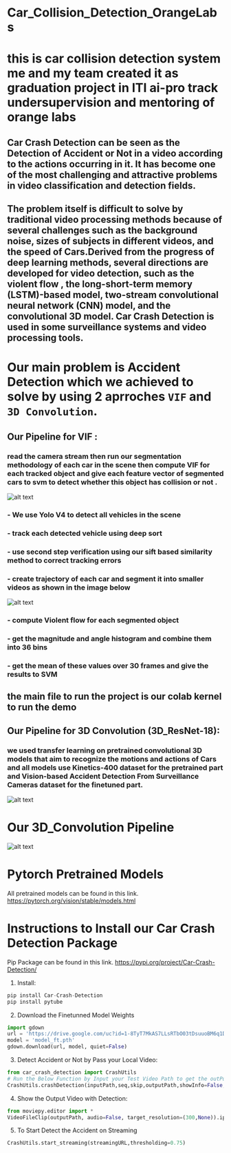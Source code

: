 # Car_Collision_Detection_OrangeLabs
# this is car collision detection system me and my team created it as graduation project in ITI ai-pro track undersupervision and mentoring of orange labs
## Car Crash Detection can be seen as the Detection of Accident or Not in a video according to the actions occurring in it. It has become one of the most challenging and attractive problems in video classification and detection fields.
## The problem itself is difficult to solve by traditional video processing methods because of several challenges such as the background noise, sizes of subjects in different videos, and the speed of Cars.Derived from the progress of deep learning methods, several directions are developed for video detection, such as the violent flow , the long-short-term memory (LSTM)-based model, two-stream convolutional neural network (CNN) model, and the convolutional 3D model. Car Crash Detection is used in some surveillance systems and video processing tools.
# Our main problem is Accident Detection which we achieved to solve by using 2 aprroches `VIF` and `3D Convolution`.</p>
## Our Pipeline for VIF :
### read the camera stream then run our segmentation methodology of each car in the scene then compute VIF for each tracked object and give each feature vector of segmented cars to svm to detect whether this object has collision or not .
![alt text](https://github.com/AmrAbdElgawad/car_Collision_Detection_orangeLabs/blob/main/images/pipeline.png)
### - We use Yolo V4 to detect all vehicles in the scene 
### - track each detected vehicle using deep sort
### - use second step verification using our sift based similarity method to correct tracking errors
### - create trajectory of each car and segment it into smaller videos as shown in the image below
![alt text](https://github.com/AmrAbdElgawad/car_Collision_Detection_orangeLabs/blob/main/images/cars_split.png)
### - compute Violent flow for each segmented object 
### - get the magnitude and angle histogram and combine them into 36  bins
### - get the mean of these values over 30 frames and give the results to SVM
## the main file to run the project is our colab kernel to run the demo 

## Our Pipeline for 3D Convolution (3D_ResNet-18):
### we used transfer learning on pretrained convolutional 3D models that aim to recognize the motions and actions of Cars and all models use Kinetics-400 dataset for the pretrained part and Vision-based Accident Detection From Surveillance Cameras dataset for the finetuned part.

![alt text](https://github.com/AmrAbdElgawad/car_Collision_Detection_orangeLabs/blob/main/images/1.jpg)

<h1 color="green"><b>Our 3D_Convolution Pipeline</b></h1>

![alt text](https://github.com/AmrAbdElgawad/car_Collision_Detection_orangeLabs/blob/main/images/2.jpg)

<h1 color="green"><b>Pytorch Pretrained Models</b></h1>
<p>All pretrained models can be found in this link.
 <a href="https://pytorch.org/vision/stable/models.html">https://pytorch.org/vision/stable/models.html</a></p>
 
<h1 color="green"><b>Instructions to Install our Car Crash Detection Package</b></h1>
<p>Pip Package can be found in this link.
 <a href="https://pypi.org/project/Car-Crash-Detection/">https://pypi.org/project/Car-Crash-Detection/</a></p>

1. Install:

```python
pip install Car-Crash-Detection
pip install pytube
```

2. Download the Finetunned Model Weights

```python
import gdown
url = 'https://drive.google.com/uc?id=1-8TyT7MkAS7LLsRTbO03tDsuuoBM6q1D'
model = 'model_ft.pth'
gdown.download(url, model, quiet=False)
```
3. Detect Accident or Not by Pass your Local Video:

```python
from car_crash_detection import CrashUtils
# Run the Below Function by Input your Test Video Path to get the outPut Video with Accident Detection or Not
CrashUtils.crashDetection(inputPath,seq,skip,outputPath,showInfo=False,thresholding=0.75)
```
4. Show the Output Video with Detection:

```python
from moviepy.editor import *
VideoFileClip(outputPath, audio=False, target_resolution=(300,None)).ipython_display()
```
5. To Start Detect the Accident on Streaming

```python
CrashUtils.start_streaming(streamingURL,thresholding=0.75)
```

